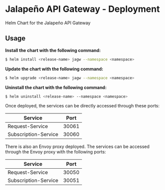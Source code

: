 # Jalapeño API Gateway - Deployment
Helm Chart for the Jalapeño API Gateway

## Usage

**Install the chart with the following command:**

```bash
$ helm install <release-name> jagw --namespace <namespace>
```
**Update the chart with the following command:**
```bash
$ helm upgrade <release-name> jagw --namespace <namespace>
```
**Uninstall the chart with the following command:**

```bash
$ helm uninstall <release-name> --namespace <namespace>
```

Once deployed, the services can be directly accessed through these ports:

Service | Port
--- | ---
Request-Service | 30061
Subscription-Service | 30060

There is also an Envoy proxy deployed. The services can be accessed through the Envoy proxy with the following ports:

Service | Port
--- | ---
Request-Service | 30050
Subscription-Service | 30051
